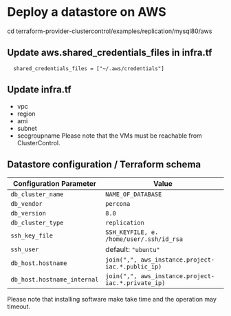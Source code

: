# Deploy a datastore on AWS
cd terraform-provider-clustercontrol/examples/replication/mysql80/aws
## Update aws.shared_credentials_files in infra.tf
```
  shared_credentials_files = ["~/.aws/credentials"]
```
## Update infra.tf
- vpc
- region
- ami
- subnet
- secgroupname
Please note that the VMs must be reachable from ClusterControl.

## Datastore configuration / Terraform schema
| Configuration Parameter     | Value                                              |
|-----------------------------|----------------------------------------------------|
| `db_cluster_name`           | `NAME_OF_DATABASE`                                 |
| `db_vendor`                 | `percona`                                          |
| `db_version`                | `8.0`                                              |
| `db_cluster_type`           | `replication`                                      |
| `ssh_key_file`              | `SSH_KEYFILE, e. /home/user/.ssh/id_rsa`           |
| `ssh_user`                  | default: `"ubuntu"`                                |
| `db_host.hostname`          | `join(",", aws_instance.project-iac.*.public_ip)`  |
| `db_host.hostname_internal` | `join(",", aws_instance.project-iac.*.private_ip)` |

Please note that installing software make take time and the operation may timeout.
